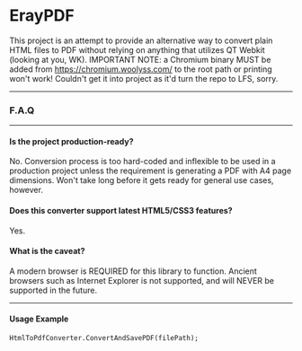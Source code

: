 # ErayPDF
This project is an attempt to provide an alternative way to convert plain HTML files to PDF without relying on anything that utilizes QT Webkit (looking at you, WK).
IMPORTANT NOTE: a Chromium binary MUST be added from https://chromium.woolyss.com/ to the root path or printing won't work! Couldn't get it into project as it'd turn the repo to LFS, sorry.
<hr>

### F.A.Q

<hr>

#### Is the project production-ready?
No. Conversion process is too hard-coded and inflexible to be used in a production project unless the requirement is generating a PDF with A4 page dimensions. Won't take long before it gets ready for general use cases, however.

#### Does this converter support latest HTML5/CSS3 features?
Yes.
#### What is the caveat?
A modern browser is REQUIRED for this library to function. Ancient browsers such as Internet Explorer is not supported, and will NEVER be supported in the future.
<hr>

#### Usage Example
```
HtmlToPdfConverter.ConvertAndSavePDF(filePath);
```
